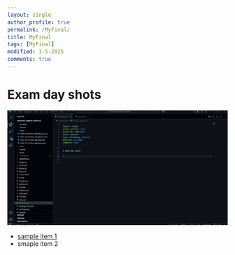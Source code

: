 ```yaml
---
layout: single
author_profile: true
permalink: /MyFinal/
title: MyFinal
tags: [MyFinal]
modified: 1-5-2025
comments: true
---
```


# Exam day shots

![MyFinal Screenshot](./assets/images/MyFinal.jpg)

- [sample item 1](fccourse.liara.run)
- smaple item 2